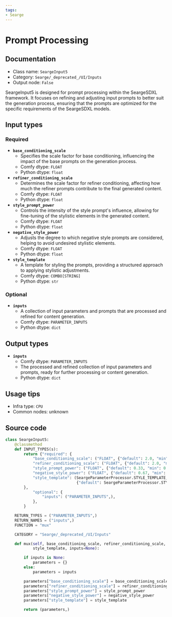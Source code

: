 ```yaml
---
tags:
- Searge
---
```


# Prompt Processing
## Documentation
- Class name: `SeargeInput5`
- Category: `Searge/_deprecated_/UI/Inputs`
- Output node: `False`

SeargeInput5 is designed for prompt processing within the SeargeSDXL framework. It focuses on refining and adjusting input prompts to better suit the generation process, ensuring that the prompts are optimized for the specific requirements of the SeargeSDXL models.
## Input types
### Required
- **`base_conditioning_scale`**
    - Specifies the scale factor for base conditioning, influencing the impact of the base prompts on the generation process.
    - Comfy dtype: `FLOAT`
    - Python dtype: `float`
- **`refiner_conditioning_scale`**
    - Determines the scale factor for refiner conditioning, affecting how much the refiner prompts contribute to the final generated content.
    - Comfy dtype: `FLOAT`
    - Python dtype: `float`
- **`style_prompt_power`**
    - Controls the intensity of the style prompt's influence, allowing for fine-tuning of the stylistic elements in the generated content.
    - Comfy dtype: `FLOAT`
    - Python dtype: `float`
- **`negative_style_power`**
    - Adjusts the degree to which negative style prompts are considered, helping to avoid undesired stylistic elements.
    - Comfy dtype: `FLOAT`
    - Python dtype: `float`
- **`style_template`**
    - A template for styling the prompts, providing a structured approach to applying stylistic adjustments.
    - Comfy dtype: `COMBO[STRING]`
    - Python dtype: `str`
### Optional
- **`inputs`**
    - A collection of input parameters and prompts that are processed and refined for content generation.
    - Comfy dtype: `PARAMETER_INPUTS`
    - Python dtype: `dict`
## Output types
- **`inputs`**
    - Comfy dtype: `PARAMETER_INPUTS`
    - The processed and refined collection of input parameters and prompts, ready for further processing or content generation.
    - Python dtype: `dict`
## Usage tips
- Infra type: `CPU`
- Common nodes: unknown


## Source code
```python
class SeargeInput5:
    @classmethod
    def INPUT_TYPES(s):
        return {"required": {
            "base_conditioning_scale": ("FLOAT", {"default": 2.0, "min": 0.25, "max": 4.0, "step": 0.25}),
            "refiner_conditioning_scale": ("FLOAT", {"default": 2.0, "min": 0.25, "max": 4.0, "step": 0.25}),
            "style_prompt_power": ("FLOAT", {"default": 0.33, "min": 0.0, "max": 1.0, "step": 0.01}),
            "negative_style_power": ("FLOAT", {"default": 0.67, "min": 0.0, "max": 1.0, "step": 0.01}),
            "style_template": (SeargeParameterProcessor.STYLE_TEMPLATE,
                               {"default": SeargeParameterProcessor.STYLE_TEMPLATE[0]}),
        },
            "optional": {
                "inputs": ("PARAMETER_INPUTS",),
            },
        }

    RETURN_TYPES = ("PARAMETER_INPUTS",)
    RETURN_NAMES = ("inputs",)
    FUNCTION = "mux"

    CATEGORY = "Searge/_deprecated_/UI/Inputs"

    def mux(self, base_conditioning_scale, refiner_conditioning_scale, style_prompt_power, negative_style_power,
            style_template, inputs=None):

        if inputs is None:
            parameters = {}
        else:
            parameters = inputs

        parameters["base_conditioning_scale"] = base_conditioning_scale
        parameters["refiner_conditioning_scale"] = refiner_conditioning_scale
        parameters["style_prompt_power"] = style_prompt_power
        parameters["negative_style_power"] = negative_style_power
        parameters["style_template"] = style_template

        return (parameters,)

```
